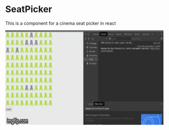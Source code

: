 # SeatPicker
This is a component for a cinema seat picker in react

<img src="40tgqz.gif" style="width:500px;height:300px"/>

